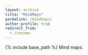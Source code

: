 ```yaml
---
layout: archive
title: "MindMaps"
permalink: /mindmaps/
author_profile: true
redirect_from:
  - /resume
---
```


{% include base_path %}
Mind maps:


